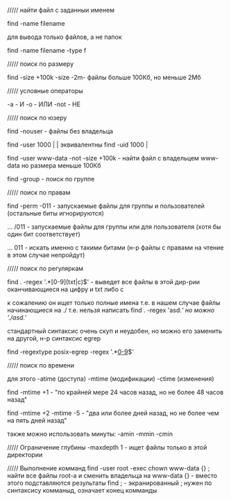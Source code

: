 /////	найти файл с заданныи именем

find -name filename

для вывода только файлов, а не папок

find -name filename -type f

/////	поиск по размеру

find -size +100k -size -2m- файлы больше 100Кб, но меньше 2Мб

/////	условные операторы

-a - И
-o - ИЛИ
-not - НЕ

/////	поиск по юзеру

find -nouser - файлы без владельца

find -user 1000	|
				|	эквивалентны
find -uid 1000 	|

find -user www-data -not -size +100k - найти файл с владельцем www-data но размера меньше 100Кб

find -group - поиск по группе

/////	поиск по правам

find -perm 	-011 - запускаемые файлы для группы и пользователей (остальные биты игнорируются)

...		   	/011 - запускаемые файлы для группы или для пользователя (хотя бы один бит соответствует)

...			 011 - искать именно с такими битами (н-р файлы с правами на чтение в этом случае непройдут)

/////	поиск по регуляркам

find . -regex '.*[0-9]\(txt\|c\)$' - выведет все файлы в этой дир-рии оканчивающиеся на цифру и txt либо c

к сожалению он ищет только полные имена т.е. в нашем случае файлы начинающиеся на ./
т.е. нельзя написать find . -regex 'asd.*' но можно '\./asd.*'

стандартный синтаксис очень скуп и неудобен, но можно его заменить на другой, н-р синтаксис egrep

find -regextype posix-egrep -regex '.*[0-9](txt|c)$'

/////	поиск по времени

для этого -atime (доступа) -mtime (модификации) -ctime (изменения)

find -mtime +1 - "по крайней мере 24 часов назад, но не более 48 часов назад"

find -mtime +2 -mtime -5 - "два или более дней назад, но не более чем на пять дней назад"

также можно использовать минуты: -amin -mmin -cmin

/////	Ограничение глубины
-maxdepth 1 - ищет файлы только в этой директории

/////   Выполнение комманд
find -user root -exec chown www-data {} \;
найти все файлы root-а и сменить владельца на www-data
{} - вместо этого подставляются результаты find
\; - экранированный ; нужен по синтаксису комманыд, означает конец комманды




